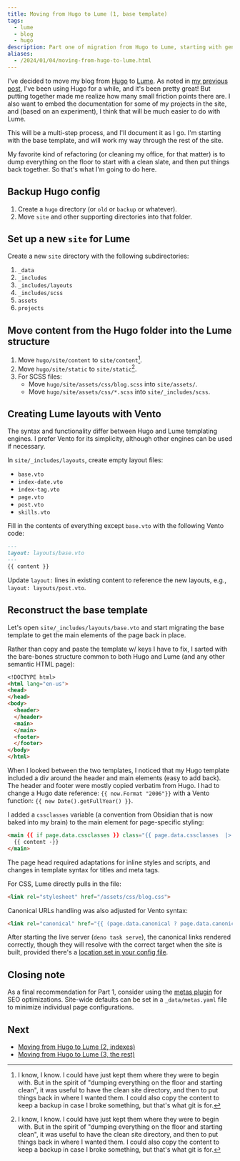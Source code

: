 ```yaml
---
title: Moving from Hugo to Lume (1, base template)
tags:
  - lume
  - blog
  - hugo
description: Part one of migration from Hugo to Lume, starting with general file conversion and reconstructing the base template.
aliases:
  - /2024/01/04/moving-from-hugo-to-lume.html
---
```


I've decided to move my blog from [Hugo](https://gohugo.io/) to [Lume](https://lume.land/). As noted in [my previous post](./2023-12-30-ssg-with-obsidian-and-lume.md), I've been using Hugo for a while, and it's been pretty great! But putting together made me realize how many small friction points there are. I also want to embed the documentation for some of my projects in the site, and (based on an experiment), I think that will be much easier to do with Lume.

This will be a multi-step process, and I'll document it as I go. I'm starting with the base template, and will work my way through the rest of the site.

<!--more-->

My favorite kind of refactoring (or cleaning my office, for that matter) is to dump everything on the floor to start with a clean slate, and then put things back together. So that's what I'm going to do here.

## Backup Hugo config

1. Create a `hugo` directory (or `old` or `backup` or whatever).
2. Move `site` and other supporting directories into that folder.

## Set up a new `site` for Lume

Create a new `site` directory with the following subdirectories:

1. `_data`
2. `_includes`
3. `_includes/layouts`
4. `_includes/scss`
5. `assets`
6. `projects`

## Move content from the Hugo folder into the Lume structure

1. Move `hugo/site/content` to `site/content`[^1].
2. Move `hugo/site/static` to `site/static`[^1].
3. For SCSS files:
    - Move `hugo/site/assets/css/blog.scss` into `site/assets/`.
    - Move `hugo/site/assets/css/*.scss` into `site/_includes/scss`.

[^1]: I know, I know. I could have just kept them where they were to begin with. But in the spirit of "dumping everything on the floor and starting clean", it was useful to have the clean site directory, and then to put things back in where I wanted them. I could also copy the content to keep a backup in case I broke something, but that's what git is for.

## Creating Lume layouts with Vento

The syntax and functionality differ between Hugo and Lume templating engines. I prefer Vento for its simplicity, although other engines can be used if necessary.

In `site/_includes/layouts`, create empty layout files:

- `base.vto`
- `index-date.vto`
- `index-tag.vto`
- `page.vto`
- `post.vto`
- `skills.vto`

Fill in the contents of everything except `base.vto` with the following Vento code:

```md
---
layout: layouts/base.vto
---
{{ content }}
```

Update `layout:` lines in existing content to reference the new layouts, e.g., `layout: layouts/post.vto`.

## Reconstruct the base template

Let's open `site/_includes/layouts/base.vto` and start migrating the base template to get the main elements of the page back in place.

Rather than copy and paste the template w/ keys I have to fix, I sarted with the bare-bones structure common to both Hugo and Lume (and any other semantic HTML page):

```md
<!DOCTYPE html>
<html lang="en-us">
<head>
</head>
<body>
  <header>
  </header>
  <main>
  </main>
  <footer>
  </footer>
</body>
</html>
```

When I looked between the two templates, I noticed that my Hugo template included a div around the header and main elements (easy to add back). The header and footer were mostly copied verbatim from Hugo. I had to change a Hugo date reference: `{{ now.Format "2006"}}` with a Vento function: `{{ new Date().getFullYear() }}`.

I added a `cssclasses` variable (a convention from Obsidian that is now baked into my brain) to the main element for page-specific styling:

```md
<main {{ if page.data.cssclasses }} class="{{ page.data.cssclasses  |> join(' ') }}"{{ /if }}>
  {{ content -}}
</main>
```

The page head required adaptations for inline styles and scripts, and changes in template syntax for titles and meta tags.

For CSS, Lume directly pulls in the file:

```md
<link rel="stylesheet" href="/assets/css/blog.css">
```

Canonical URLs handling was also adjusted for Vento syntax:

```md
<link rel="canonical" href="{{ (page.data.canonical ? page.data.canonical : page.data.url) |> url(true) }}" />
```

After starting the live server (`deno task serve`), the canonical links rendered correctly, though they will resolve with the correct target when the site is built, provided there's a [location set in your config file](https://lume.land/docs/configuration/config-file/#location).

## Closing note

As a final recommendation for Part 1, consider using the [metas plugin](https://lume.land/plugins/metas/) for SEO optimizations. Site-wide defaults can be set in a `_data/metas.yaml` file to minimize individual page configurations.

## Next

- [Moving from Hugo to Lume (2, indexes)](./2024-01-05-moving-from-hugo-to-lume-2-indexes.md)
- [Moving from Hugo to Lume (3, the rest)](./2024-01-20-moving-from-hugo-to-lume-the-rest.md)
